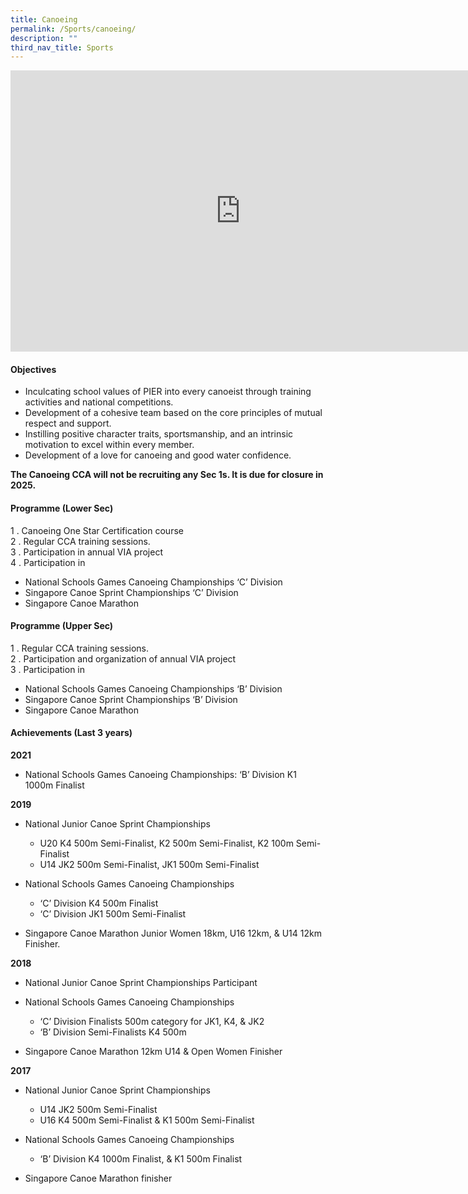 ```yaml
---
title: Canoeing
permalink: /Sports/canoeing/
description: ""
third_nav_title: Sports
---
```


<iframe allowfullscreen="true" height="450" width="735" frameborder="0" src="https://docs.google.com/presentation/d/e/2PACX-1vQ7wJ5JgxPbASch0EprnaO9t9HPjtsOUBljid-PJXvkzYfzYxDJQsf0nr-KPLvwTw976coQTw0Uj8zP/embed?start=false&amp;loop=false&amp;delayms=3000"></iframe>

#### Objectives

*   Inculcating school values of PIER into every canoeist through training activities and national competitions.
*   Development of a cohesive team based on the core principles of mutual respect and support.
*   Instilling positive character traits, sportsmanship, and an intrinsic motivation to excel within every member.
*   Development of a love for canoeing and good water confidence.

**The Canoeing CCA will not be recruiting any Sec 1s. It is due for closure in 2025.**

#### Programme (Lower Sec)

1 .  Canoeing One Star Certification course<br>
2 .  Regular CCA training sessions.<br>
3 .  Participation in annual VIA project<br>
4 .  Participation in<br>
* National Schools Games Canoeing Championships ‘C’ Division<br>
* Singapore Canoe Sprint Championships ‘C’ Division<br>
* Singapore Canoe Marathon

#### Programme (Upper Sec)

1 \.  Regular CCA training sessions.<br>
2 \.  Participation and organization of annual VIA project<br>
3 \.  Participation in<br>
* National Schools Games Canoeing Championships ‘B’ Division<br>
* Singapore Canoe Sprint Championships ‘B’ Division<br>
* Singapore Canoe Marathon

#### Achievements (Last 3 years)

**2021**  <br>
* National Schools Games Canoeing Championships: ‘B’ Division K1 1000m Finalist  
    
**2019**<br>
* National Junior Canoe Sprint Championships
	* U20 K4 500m Semi-Finalist, K2 500m Semi-Finalist, K2 100m Semi-Finalist<br>
	* U14 JK2 500m Semi-Finalist, JK1 500m Semi-Finalist

* National Schools Games Canoeing Championships
	* ‘C’ Division K4 500m Finalist<br>
	* ‘C’ Division JK1 500m Semi-Finalist

* Singapore Canoe Marathon Junior Women 18km, U16 12km, &amp; U14 12km Finisher.

**2018**<br>
* National Junior Canoe Sprint Championships Participant
* National Schools Games Canoeing Championships
	* ‘C’ Division Finalists 500m category for JK1, K4, & JK2<br>
	* ‘B’ Division Semi-Finalists K4 500m

* Singapore Canoe Marathon 12km U14 & Open Women Finisher

**2017**<br>
* National Junior Canoe Sprint Championships
	* U14 JK2 500m Semi-Finalist<br>
	* U16 K4 500m Semi-Finalist & K1 500m Semi-Finalist

* National Schools Games Canoeing Championships
	* ‘B’ Division K4 1000m Finalist, & K1 500m Finalist

* Singapore Canoe Marathon finisher